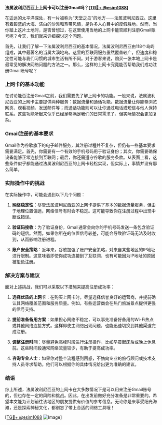 **法属波利尼西亚上上网卡可以注册Gmail吗？[[TG💪+ @esim1088](https://t.me/s/esim1088)]**

在遥远的太平洋深处，有一片被称为“天堂之岛”的地方——法属波利尼西亚。这里有着碧蓝的大海、洁白的沙滩和热带风情，是许多人心目中的度假胜地。然而，当你踏上这片土地时，是否曾想过，在这里使用当地的上网卡能否顺利注册Gmail账号呢？今天，我们就来详细探讨这个问题。

首先，让我们了解一下法属波利尼西亚的基本情况。法属波利尼西亚由118个岛屿组成，其中最著名的当属大溪地岛。这里的互联网服务虽然覆盖较广，但速度和稳定性可能与我们习惯的城市生活有所不同。对于游客来说，购买一张本地上网卡是最常见的解决网络问题的方法之一。那么，这样的上网卡究竟能否帮助我们成功注册Gmail账号呢？

### 上网卡的基本功能

在讨论能否注册Gmail之前，我们需要先了解上网卡的功能。一般来说，法属波利尼西亚的上网卡主要提供两种服务：数据流量和通话功能。数据流量让你能够浏览网页、观看视频、发送邮件等；而通话功能则可以让你通过电话或短信与他人保持联系。这些功能听起来似乎已经足够满足我们的日常需求了，但实际情况会更加复杂。

### Gmail注册的基本要求

Gmail作为谷歌旗下的电子邮件服务，其注册过程并不复杂，但仍有一些基本要求需要满足。首先，你需要有一个有效的手机号码用于验证身份；其次，你需要确保设备能够正常连接到互联网；最后，你还需遵守谷歌的服务条款。从表面上看，这些条件似乎都能通过法属波利尼西亚的上网卡轻松实现，但实际上，事情并没有那么简单。

### 实际操作中的挑战

在实际操作中，可能会遇到以下几个问题：

1. **网络稳定性**：尽管法属波利尼西亚的上网卡提供了基本的数据流量服务，但由于地理位置偏远，网络信号有时会不稳定。这可能导致你在注册过程中出现中断或错误。
   
2. **验证码接收**：为了验证身份，Gmail通常会向你的手机号码发送一条包含验证码的短信。然而，如果你所在的位置信号较差，可能会导致验证码无法及时收到，从而影响注册进程。

3. **账户安全策略**：近年来，谷歌加强了账户安全策略，对来自某些地区的IP地址进行限制。这意味着即使你成功连接到了互联网，也有可能因为IP地址的原因被拒绝注册。

### 解决方案与建议

面对上述挑战，我们可以采取以下措施来提高注册成功率：

1. **选择优质的上网卡**：在购买上网卡时，尽量选择信誉良好的运营商，并提前确认其网络覆盖范围和服务质量。例如，有些运营商会在热门旅游景点提供更强的信号支持。

2. **提前准备备用方案**：如果担心网络不稳定，可以事先准备好备用的Wi-Fi热点或其他网络连接方式。这样即使主网络出现问题，也能迅速切换到其他渠道完成注册。

3. **调整注册时间**：尽量避免高峰时段进行注册操作，比如早晨起床后或晚上休息前。这些时间段通常网络流量较少，有助于提高成功率。

4. **咨询专业人士**：如果你对整个流程感到困惑，不妨向专业的旅行顾问或技术支持人员寻求帮助。他们可以根据你的具体情况给出更为准确的建议。

### 结语

综上所述，法属波利尼西亚的上网卡在大多数情况下是可以用来注册Gmail账号的，但也存在一定的风险和挑战。因此，在出发前做好充分准备是非常重要的。希望本文能为计划前往该地区的朋友提供有价值的参考信息。无论你是来享受阳光海滩，还是探索神秘文化，都别忘了带上合适的网络工具哦！

[[TG💪+ @esim1088](https://t.me/s/esim1088) ![Image](https://i.postimg.cc/4NQfJmqS/Snipaste-2025-05-13-00-14-12.png)]